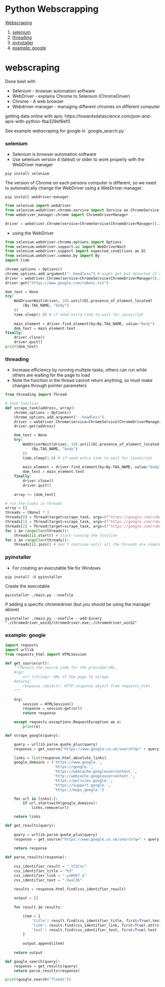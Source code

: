 # Python Webscrapping
[Webscraping](#webscraping)
1. [selenium](#selenium)
1. [threading](#threading)
1. [pyinstaller](#pyinstaller)
1. [example: google](#example-google)

# webscraping
Done best with
- Selenium - browser automation software
- WebDriver - explains Chrome to Selenium (ChromeDriver)
- Chrome - A web browser
- Webdriver-manager - managing different chromes on different computer
<p>
getting data online with apis: https://towardsdatascience.com/json-and-apis-with-python-fba329ef6ef0
</p>
See example webscraping for google in `google_search.py`

### selenium
- Selenium is browser automation software
- Use selenium version 4 (latest) or older to work properly with the WebDriver manager
```
pip install selenium
```

The version of Chrome on each persons computer is different, so we need to automatically change the WebDriver
using a WebDriver manager.

```
pip install webdriver-manager
```

``` python
from selenium import webdriver
from selenium.webdriver.chrome.service import Service as ChromeService
from webdriver_manager.chrome import ChromeDriverManager

driver = webdriver.Chrome(service=ChromeService(ChromeDriverManager().install()))
```

- using the WebDriver
``` python
from selenium.webdriver.chrome.options import Options
from selenium.webdriver.support.ui import WebDriverWait
from selenium.webdriver.support import expected_conditions as EC
from selenium.webdriver.common.by import By
import time

chrome_options = Options()
chrome_options.add_argument("--headless") # might get bot detected if added
driver = webdriver.Chrome(service=ChromeService(ChromeDriverManager().install()), options=chrome_options)
driver.get("https://www.google.com/robots.txt")

dom_text = None
try:
    WebDriverWait(driver, 10).until(EC.presence_of_element_located(
        (By.TAG_NAME, "body")
    ))
    time.sleep(1.0) # if need extra time to wait for javascript
    
    main_element = driver.find_element(by=By.TAG_NAME, value="body")
    dom_text = main_element.text
finally:
    driver.close()
    driver.quit()
print(dom_text)
```

### threading
- Increase efficiency by running multiple tasks, others can run while others are waiting for the page to load
- Note the function in the thread cannot return anything, so must make changes through pointer parameters

``` python
from threading import Thread

# task function
def scrape_task(address, array):
    chrome_options = Options()
    chrome_options.add_argument("--headless")
    driver = webdriver.Chrome(service=ChromeService(ChromeDriverManager().install()), options=chrome_options)
    driver.get(address)

    dom_text = None
    try:
        WebDriverWait(driver, 10).until(EC.presence_of_element_located(
            (By.TAG_NAME, "body")
        ))
        time.sleep(1.0) # if need extra time to wait for javascript
        
        main_element = driver.find_element(by=By.TAG_NAME, value="body")
        dom_text = main_element.text
    finally:
        driver.close()
        driver.quit()
    
    array += [dom_text]

# run the tasks in threads
array = []
threads = [None] * 3
threads[0] = Thread(target=scrape_task, args=(f"https://google.com/robots.txt", array))
threads[1] = Thread(target=scrape_task, args=(f"https://google.com/robots.txt", array))
threads[2] = Thread(target=scrape_task, args=(f"https://google.com/robots.txt", array))
for i in range(len(threads)):
    threads[i].start() # start running the function
for i in range(len(threads)):
    threads[i].join() # don't continue until all the threads are complete

```

### pyinstaller
- For creating an executable file for Windows

```
pip install -U pyinstaller
```

Create the executable
```
pyinstaller ./main.py --onefile
```
If adding a specific chromedriver (but you should be using the manager above)
```
pyinstaller ./main.py --onefile --add-binary "./chromedriver_win32/chromedriver.exe;./chromedriver_win32"
```

### example: google

``` python
import requests
import urllib
from requests_html import HTMLSession

def get_source(url):
    """Return the source code for the provided URL. 
    Args: 
        url (string): URL of the page to scrape.
    Returns:
        response (object): HTTP response object from requests_html. 
    """

    try:
        session = HTMLSession()
        response = session.get(url)
        return response

    except requests.exceptions.RequestException as e:
        print(e)

def scrape_google(query):

    query = urllib.parse.quote_plus(query)
    response = get_source("https://www.google.co.uk/search?q=" + query)

    links = list(response.html.absolute_links)
    google_domains = ('https://www.google.', 
                      'https://google.', 
                      'https://webcache.googleusercontent.', 
                      'http://webcache.googleusercontent.', 
                      'https://policies.google.',
                      'https://support.google.',
                      'https://maps.google.')

    for url in links[:]:
        if url.startswith(google_domains):
            links.remove(url)

    return links

def get_results(query):
    
    query = urllib.parse.quote_plus(query)
    response = get_source("https://www.google.co.uk/search?q=" + query)
    
    return response

def parse_results(response):
    
    css_identifier_result = ".tF2Cxc"
    css_identifier_title = "h3"
    css_identifier_link = ".yuRUbf a"
    css_identifier_text = ".VwiC3b"
    
    results = response.html.find(css_identifier_result)

    output = []
    
    for result in results:

        item = {
            'title': result.find(css_identifier_title, first=True).text,
            'link': result.find(css_identifier_link, first=True).attrs['href'],
            'text': result.find(css_identifier_text, first=True).text
        }
        
        output.append(item)
        
    return output

def google_search(query):
    response = get_results(query)
    return parse_results(response)

print(google_search("floods"))
```